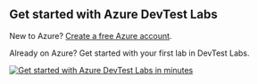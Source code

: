 ## Get started with Azure DevTest Labs
New to Azure? [Create a free Azure account](https://azure.microsoft.com/free).

Already on Azure? Get started with your first lab in DevTest Labs.

[![Get started with Azure DevTest Labs in minutes](./media/devtest-lab-try-it-out/get-started.png)](http://go.microsoft.com/fwlink/?LinkID=627034&clcid=0x409)

